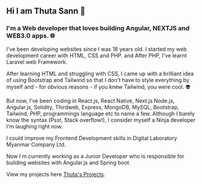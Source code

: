 ## Hi I am Thuta Sann 👋

### I'm a Web developer that loves building Angular, NEXTJS and WEB3.0 apps. :globe_with_meridians:

I've been developing websites since I was 18 years old. I started my web development career with HTML, CSS and PHP. and After PHP, I've learnt Laravel web Framework.

After learning HTML and struggling with CSS, I came up with a brilliant idea of using Bootstrap and Tailwind so that I don't have to style everything by myself and - for obvious reasons - if you knew Tailwind, you were cool. :alien:

But now, I've been coding in React.js, React Native, Next.js Node.js, Angular.js, Solidity, Thirdweb, Express, MongoDB, MySQL, Bootstrap, Tailwind, PHP, programmings language etc to name a few. Although I barely know the syntax (Psst, Stack overflow!), I consider myself a Ninja developer I'm laughing right now.

I could improve my Frontend Development skills in Digital Laboratory Myanmar Company Ltd.

Now I m currently working as a Junior Developer who is responsible for building websites with Angular.js and Spring boot.

View my projects here [Thuta's Projects](https://thutasann.vercel.app/projects/).
